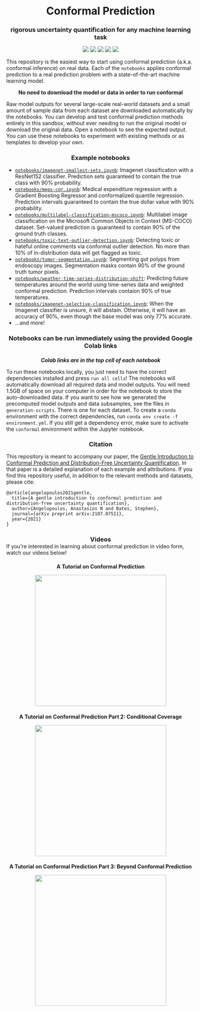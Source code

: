 <h1 align="center" style="margin-bottom:0px; border-bottom:0px; padding-bottom:0px">Conformal Prediction</h1>
<h3 align="center" style="margin-bottom:0px; border-bottom:0px; padding-bottom:0px">rigorous uncertainty quantification for any machine learning task</h3>

<p align="center">
    <a style="text-decoration:none !important;" href="https://arxiv.org/abs/2107.07511" alt="arXiv"><img src="https://img.shields.io/badge/paper-arXiv-red" /></a>
    <a style="text-decoration:none !important;" href="https://people.eecs.berkeley.edu/%7Eangelopoulos/blog/posts/gentle-intro" alt="website"><img src="https://img.shields.io/badge/website-Berkeley-yellow" /></a>
    <a style="text-decoration:none !important;" href="https://docs.conda.io/en/latest/miniconda.html" alt="package management"> <img src="https://img.shields.io/badge/conda-env-green" /></a>
    <a style="text-decoration:none !important;" href="https://opensource.org/licenses/MIT" alt="License"><img src="https://img.shields.io/badge/license-MIT-blue.svg" /></a>
    <a style="text-decoration:none !important;" href="https://www.youtube.com/watch?v=nql000Lu_iE" alt="arXiv"><img src="https://img.shields.io/youtube/views/nql000Lu_iE?style=social" /></a>
</p>

<p>
This repository is the easiest way to start using conformal prediction (a.k.a. conformal inference) on real data.
Each of the <code>notebooks</code> applies conformal prediction to a real prediction problem with a state-of-the-art machine learning model.
</p>

<p align="center"> <b>No need to download the model or data in order to run conformal</b></p>
<p>
Raw model outputs for several large-scale real-world datasets and a small amount of sample data from each dataset are downloaded automatically by the notebooks. You can develop and test conformal prediction methods entirely in this sandbox, without ever needing to run the original model or download the original data. Open a notebook to see the expected output. You can use these notebooks to experiment with existing methods or as templates to develop your own. 
</p>
<h3 align="center" style="margin-bottom:0px; border-bottom:0px; padding-bottom:0px">Example notebooks</h3>
<ul>
    <li><a href="https://github.com/aangelopoulos/conformal-prediction/blob/main/notebooks/imagenet-smallest-sets.ipynb"><code>notebooks/imagenet-smallest-sets.ipynb</code></a>: Imagenet classification with a ResNet152 classifier. Prediction sets guaranteed to contain the true class with 90% probability.</li>
    <li><a href="https://github.com/aangelopoulos/conformal-prediction/blob/main/notebooks/meps-cqr.ipynb"><code>notebooks/meps-cqr.ipynb</code></a>: Medical expenditure regression with a Gradient Boosting Regressor and conformalized quantile regression. Prediction intervals guaranteed to contain the true dollar value with 90% probability.</li>
    <li><a href="https://github.com/aangelopoulos/conformal-prediction/blob/main/notebooks/multilabel-classification-mscoco.ipynb"><code>notebooks/multilabel-classification-mscoco.ipynb</code></a>: Multilabel image classification on the Microsoft Common Objects in Context (MS-COCO) dataset. Set-valued prediction is guaranteed to contain 90% of the ground truth classes.</li>
    <li><a href="https://github.com/aangelopoulos/conformal-prediction/blob/main/notebooks/toxic-text-outlier-detection.ipynb"><code>notebooks/toxic-text-outlier-detection.ipynb</code></a>: Detecting toxic or hateful online comments via conformal outlier detection. No more than 10% of in-distribution data will get flagged as toxic.</li>
    <li><a href="https://github.com/aangelopoulos/conformal-prediction/blob/main/notebooks/tumor-segmentation.ipynb"><code>notebooks/tumor-segmentation.ipynb</code></a>: Segmenting gut polyps from endoscopy images. Segmentation masks contain 90% of the ground truth tumor pixels.</li>
    <li><a href="https://github.com/aangelopoulos/conformal-prediction/blob/main/notebooks/weather-time-series-distribution-shift.ipynb"><code>notebooks/weather-time-series-distribution-shift</code></a>: Predicting future temperatures around the world using time-series data and weighted conformal prediction. Prediction intervals contaion 90% of true temperatures.</li>
    <li><a href="https://github.com/aangelopoulos/conformal-prediction/blob/main/notebooks/imagenet-selective-classification.ipynb"><code>notebooks/imagenet-selective-classification.ipynb</code></a>: When the Imagenet classifier is unsure, it will abstain. Otherwise, it will have an accuracy of 90%, even though the base model was only 77% accurate.</li>
    <li>...and more!</li>
</ul>

<h3 align="center" style="margin-bottom:0px; border-bottom:0px; padding-bottom:0px">Notebooks can be run immediately using the provided Google Colab links</h3>
<h5 align="center" style="margin-bottom:0px; border-bottom:0px; padding-bottom:0px">Colab links are in the top cell of each notebook</h5>

<p>
    To run these notebooks locally, you just need to have the correct dependencies installed and press <code>run all cells</code>! The notebooks will automatically download all required data and model outputs.  You will need 1.5GB of space on your computer in order for the notebook to store the auto-downloaded data. If you want to see how we generated the precomputed model outputs and data subsamples, see the files in <code>generation-scripts</code>. There is one for each dataset. To create a <code>conda</code> environment with the correct dependencies, run <code>conda env create -f environment.yml</code>. If you still get a dependency error, make sure to activate the <code>conformal</code> environment within the Jupyter notebook.
</p>

<h3 align="center" style="margin-bottom:0px; border-bottom:0px; padding-bottom:0px">Citation</h3>
<p>
This repository is meant to accompany our paper, the <a href="https://arxiv.org/abs/2107.07511">Gentle Introduction to Conformal Prediction and Distribution-Free Uncertainty Quantification</a>.
In that paper is a detailed explanation of each example and attributions.
If you find this repository useful, in addition to the relevant methods and datasets, please cite:
</p>
<pre><code>@article{angelopoulos2021gentle,
  title={A gentle introduction to conformal prediction and distribution-free uncertainty quantification},
  author={Angelopoulos, Anastasios N and Bates, Stephen},
  journal={arXiv preprint arXiv:2107.07511},
  year={2021}
}</code></pre>
<h3 align="center" style="margin-bottom:0px; border-bottom:0px; padding-bottom:0px">Videos</h3>
If you're interested in learning about conformal prediction in video form, watch our videos below!

<h4 align="center" style="margin-bottom:0px; border-bottom:0px; padding-bottom:0px">A Tutorial on Conformal Prediction</h4>
<p align="center"><a href="https://www.youtube.com/watch?v=nql000Lu_iE"> <img width="350" src="https://img.youtube.com/vi/nql000Lu_iE/maxresdefault.jpg" /> </a></p>

<h4 align="center" style="margin-bottom:0px; border-bottom:0px; padding-bottom:0px">A Tutorial on Conformal Prediction Part 2: Conditional Coverage</h4>
<p align="center"><a href="https://www.youtube.com/watch?v=TRx4a2u-j7M"> <img width="350" src="https://img.youtube.com/vi/TRx4a2u-j7M/maxresdefault.jpg" /> </a></p>

<h4 align="center" style="margin-bottom:0px; border-bottom:0px; padding-bottom:0px">A Tutorial on Conformal Prediction Part 3: Beyond Conformal Prediction</h4>
<p align="center"><a href="https://www.youtube.com/watch?v=37HKrmA5gJE"> <img width="350" src="https://img.youtube.com/vi/37HKrmA5gJE/maxresdefault.jpg" /> </a></p>
